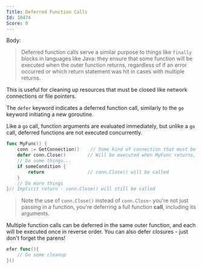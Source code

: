```yaml
---
Title: Deferred Function Calls
Id: 10474
Score: 0
---
```

Body:
>Deferred function calls serve a similar purpose to things like `finally` blocks in languages like Java: they ensure that some function will be executed when the outer function returns, regardless of if an error occurred or which return statement was hit in cases with multiple returns.

This is useful for cleaning up resources that must be closed like network connections or file pointers.

The `defer` keyword indicates a deferred function call, similarly to the `go` keyword initiating a new goroutine.

Like a `go` call, function arguments are evaluated immediately, but unlike a `go` call, deferred functions are not executed concurrently.

```go
func MyFunc() {
    conn := GetConnection()    // Some kind of connection that must be closed.
    defer conn.Close()        // Will be executed when MyFunc returns, regardless of how.
    // Do some things...
    if someCondition {
        return                // conn.Close() will be called
    }
    // Do more things
}// Implicit return - conn.Close() will still be called
```

>Note the use of `conn.Close()` instead of `conn.Close`- you're not just passing in a function, you're deferring a full function **call**, including its arguments.

 Multiple function calls can be deferred in the same outer function, and each will be executed once in reverse order. You can also defer closures - just don't forget the parens!

```go
efer func(){
    // Do some cleanup
}()
```
